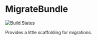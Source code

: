 MigrateBundle
=============
[![Build Status](https://travis-ci.org/aureka/MigrateBundle.png)](https://travis-ci.org/aureka/MigrateBundle)

Provides a little scaffolding for migrations.
